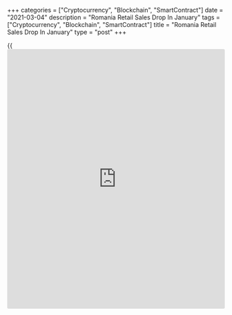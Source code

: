 +++
categories = ["Cryptocurrency", "Blockchain", "SmartContract"]
date = "2021-03-04"
description = "Romania Retail Sales Drop In January"
tags = ["Cryptocurrency", "Blockchain", "SmartContract"]
title = "Romania Retail Sales Drop In January"
type = "post"
+++

{{<iframe id="large-banner" src="https://www.bounty.group/#slide=22.0" width="100%" height="600" scrolling="no" style="border: 0px solid rgb(216, 221, 230); border-radius: 3px;">}}

Romania retail sales dropped in January, figures from the National
Institute of Statistics showed on Thursday.

Retail sales declined by a working-day adjusted 2.8 percent year-on-year
in January, after a 4.2 percent increase in December.

Sale of food, beverages and tobacco declined 0.2 percent yearly in
January and those of motor fuels in specialized stores decreased 7.1
percent.

Meanwhile, sales of non-food products increased 3.9 percent

On a month-on-month basis, retail sales decreased 3.2 percent in
January, after a 0.2 percent increase in the preceding month.

On an unadjusted basis, retail sales grew 1.7 percent annually in
January and declined 22.3 percent from the prior month.

For comments and feedback [contact](https://www.playgroundfx.com/contact/): editorial@rtt[news](https://www.letsplayfx.com/blog/forex-news-website/).com

[Economic News][1]

 **What parts of the world are seeing the best (and worst) economic
performances lately? Click[here][2] to check out our [Econ Scorecard][2]
and find out! See up-to-the-moment [ranking](https://www.playgroundfx.com/blog/crypto-exchange-ranking/)s for the best and worst
performers in [GDP][3], [unemployment rate][4], [inflation][5] and much
more.**

   1. www.rtt[news](https://www.letsplayfx.com/blog/forex-news-website/).com/Content/EconomicNews.aspx
   2. www.rtt[news](https://www.letsplayfx.com/blog/forex-news-website/).com/economic-scorecard/world-rank/unemployment-rate/highest-performance.aspx
   3. www.rtt[news](https://www.letsplayfx.com/blog/forex-news-website/).com/economic-scorecard/world-rank/GDP/highest-performance.aspx
   4. www.rtt[news](https://www.letsplayfx.com/blog/forex-news-website/).com/economic-scorecard/world-rank/unemployment-rate/lowest-performance.aspx
   5. www.rtt[news](https://www.letsplayfx.com/blog/forex-news-website/).com/economic-scorecard/world-rank/CPI/highest-performance.aspx